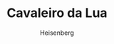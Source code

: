 ---
layout: post
author: Heisenberg
category: Séries
post_date: '2022-04-15T17:21:17.887Z'
post_modified: '2022-04-15T17:21:17.887Z'
title: Cavaleiro da Lua
description: 'A série acompanha Steven Grant, um gentil e educado funcionário de uma loja de souvenir, que é atormentado com apagões e memórias de outra vida. Steven descobre que tem transtorno dissociativo de identidade e divide o corpo com o mercenário Marc Spector. À medida que os inimigos de Steven/Marc se voltam para eles, ambos devem navegar em suas complexas identidades enquanto mergulham em um mistério mortal entre os poderosos deuses do Egito.'
poster_path: /jsrrz8leKD79YDPvKW4ssDgEwaE.jpg
tmdb_id: 92749
imdb_id: tt10234724
runtime: 47
release_date: '2022-03-30'
genres:
  - Ação
  - Fantasia
  - Mistério
  - Drama
casts:
  - Oscar Isaac
  - Ethan Hawke
  - May Calamawy
  - Karim El Hakim
  - F. Murray Abraham
crews:
  - Jeremy Slater
trailer: DFa0evfX96s
certification: 14
adult: false
vote_average: 8.6
vote_count: 272
qualitys:
  - 1080p
  - 720p
audios:
  - Dual Áudio
  - Português
  - Inglês
extensions:
  - mkv
  - mp4
---